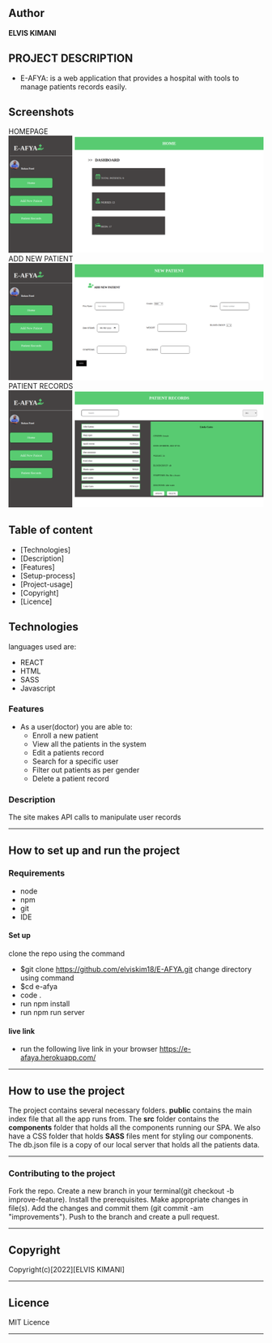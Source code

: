 
## Author 

**ELVIS KIMANI**


## PROJECT DESCRIPTION
- E-AFYA: is a web application that provides a hospital with tools to manage patients records easily. 


## Screenshots
HOMEPAGE
![image](/public/homepage.png)
ADD NEW PATIENT
![image](/public/addNewPatient.png)
PATIENT RECORDS
![image](/public/records.png)

## Table of content
- [Technologies]
- [Description]
- [Features]
- [Setup-process]
- [Project-usage]
- [Copyright]
- [Licence]

## Technologies

languages used are:
- REACT 
- HTML 
- SASS
- Javascript 

### Features
* As a user(doctor) you are able to:
    - Enroll a new patient
    - View all the patients in the system
    - Edit a patients record
    - Search for a specific user
    - Filter out patients as per gender
    - Delete a patient record

### Description
The site makes API calls to manipulate user records

*** 
## How to set up and run the project

### Requirements
* node
* npm
* git
* IDE

   

#### Set up
clone the repo using the command
- $git clone https://github.com/elviskim18/E-AFYA.git
change directory using command
- $cd e-afya
- code .
- run npm install
- run npm run server


#### live link
 - run the following live link in your browser  https://e-afaya.herokuapp.com/


***
## How to use the project

The project contains several necessary folders. **public** contains the main index file that all the app runs from. The **src** folder contains the **components** folder that holds all the components running our SPA. We also have a CSS folder that holds **SASS** files ment for styling our components. The db.json file is a copy of our local server that holds all the patients data.
***
### Contributing to the project
Fork the repo. Create a new branch in your terminal(git checkout -b improve-feature). Install the prerequisites. Make appropriate changes in file(s). Add the changes and commit them (git commit -am "improvements"). Push to the branch and create a pull request.

***
## Copyright
 Copyright(c)[2022][ELVIS KIMANI]

***
## Licence

MIT Licence
***